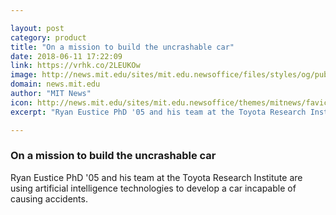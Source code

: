 ```yaml
---

layout: post
category: product
title: "On a mission to build the uncrashable car"
date: 2018-06-11 17:22:09
link: https://vrhk.co/2LEUKOw
image: http://news.mit.edu/sites/mit.edu.newsoffice/files/styles/og/public/images/2018/Ryan-Eustice-05-profile-head-shot-MIT-00.JPG
domain: news.mit.edu
author: "MIT News"
icon: http://news.mit.edu/sites/mit.edu.newsoffice/themes/mitnews/favicon.ico
excerpt: "Ryan Eustice PhD '05 and his team at the Toyota Research Institute are using artificial intelligence technologies to develop a car incapable of causing accidents."

---
```


### On a mission to build the uncrashable car

Ryan Eustice PhD '05 and his team at the Toyota Research Institute are using artificial intelligence technologies to develop a car incapable of causing accidents.